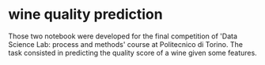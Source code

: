 # wine quality prediction
Those two notebook were developed for the final competition of 'Data Science Lab: process and methods' course at Politecnico di Torino. 
The task consisted in predicting the quality score of a wine given some features. 
